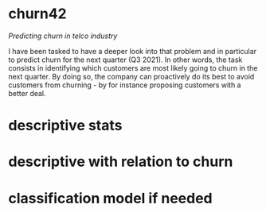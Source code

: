 # churn42
_Predicting churn in telco industry_

I have been tasked to have a deeper look into that problem and in particular to
predict churn for the next quarter (Q3 2021). In other words, the task consists
in identifying which customers are most likely going to churn in the next
quarter. By doing so, the company can proactively do its best to avoid
customers from churning - by for instance proposing customers with a better
deal.

# descriptive stats

# descriptive with relation to churn

# classification model if needed
